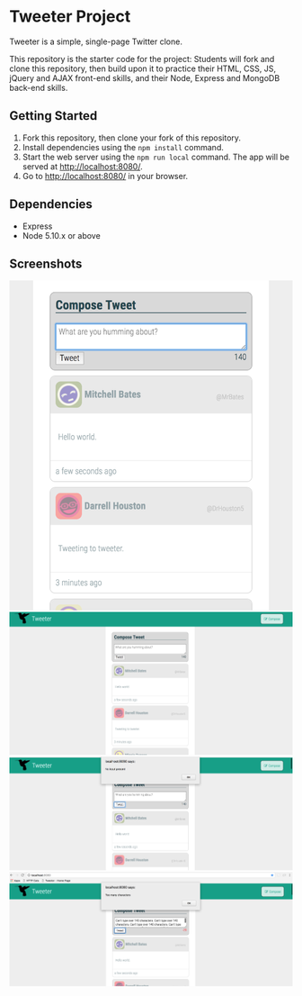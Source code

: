 # Tweeter Project

Tweeter is a simple, single-page Twitter clone.

This repository is the starter code for the project: Students will fork and clone this repository, then build upon it to practice their HTML, CSS, JS, jQuery and AJAX front-end skills, and their Node, Express and MongoDB back-end skills.

## Getting Started

1. Fork this repository, then clone your fork of this repository.
2. Install dependencies using the `npm install` command.
3. Start the web server using the `npm run local` command. The app will be served at <http://localhost:8080/>.
4. Go to <http://localhost:8080/> in your browser.

## Dependencies

- Express
- Node 5.10.x or above

## Screenshots

!["Close up of form and tweets"](https://github.com/shaytopaze/tweeter/blob/master/docs/close-up.png?raw=true)
!["Full view of tweeter app"](https://github.com/shaytopaze/tweeter/blob/master/docs/full-screen.png?raw=true)
!["No input present pop-up"](https://github.com/shaytopaze/tweeter/blob/master/docs/no-input-present.png?raw=true)
!["Too many character pop-up"](https://github.com/shaytopaze/tweeter/blob/master/docs/too-many-characters.png?raw=true)

